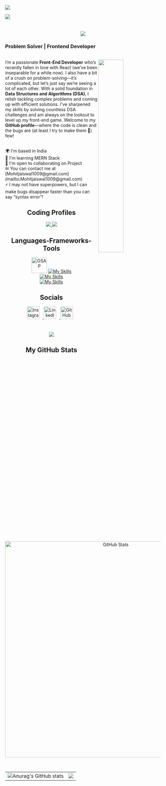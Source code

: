 ![](https://user-images.githubusercontent.com/59575502/127335491-fdba1874-e943-4d3c-ab8c-678ffe22f8b8.png)

<p align="right">
  
  ![](https://komarev.com/ghpvc/?username=MohitJaiswal1009)
</p>

<h1 align="center">
  <img src="https://readme-typing-svg.herokuapp.com/?font=Righteous&size=35&center=true&vCenter=true&width=500&height=70&duration=4000&lines=Hi+There!+👋;+I'm+Mohit+Jaiswal!;" />
</h1>


  <h3 align="left"> Problem Solver | Frontend Developer </h3>
  <br>
  <img width="40%" align="right"   src="https://github.com/SauravMukherjee44/SauravMukherjee44/blob/03193437b82d681c9caa24657c4ebec746dc628f/workbench.svg" >
  I’m a passionate <b>Front-End Developer</b> who’s recently fallen in love with React (we’ve been inseparable for a while now). I also have a bit of a crush on problem-solving—it’s complicated, but let’s just say we’re seeing a lot of each other. With a solid foundation in <b>Data Structures and Algorithms (DSA)</b>, I relish tackling complex problems and coming up with efficient solutions. I’ve sharpened my skills by solving countless DSA challenges and am always on the lookout to level up my front-end game. Welcome to my <b>GitHub profile</b>—where the code is clean and the bugs are (at least I try to make them 🙂) few!

<br/>
<br/>

<p>
  🌍  I'm based in India  
  <br>
  🧠  I'm learning MERN Stack 
  <br>
  🤝  I'm open to collaborating on Project
  <br>
  ✉  You can contact me at [Mohitjaiswal1009@gmail.com](mailto:Mohitjaiswal1009@gmail.com)
  <br>
  ⚡  I may not have superpowers, but I can make bugs disappear faster than you can say “syntax error”!
</p>

<h2 align="center">Coding Profiles</h2> 

<p align="center">
  <a href="https://codeforces.com/profile/Mohit_Jaiswal10">
    <img src="https://img.shields.io/badge/Codeforces-445f9d?style=for-the-badge&logo=Codeforces&logoColor=white" />
  </a>
  <a href="https://leetcode.com/u/MohitJaiswal10/">
    <img src="https://img.shields.io/badge/-LeetCode-FFA116?style=for-the-badge&logo=LeetCode&logoColor=black" />
  </a>
</p>

<h2 align="center">Languages-Frameworks-Tools</h2> 

<p align="center">
  <a href="https://greensock.com/gsap/" title="GSAP"><img src="https://github.com/get-icon/geticon/raw/master/icons/gsap.svg" alt="GSAP" width="50px" height="50px"></a>
  <a href="https://skillicons.dev">
    <img src="https://skillicons.dev/icons?i=c,cpp,java,py,php,html,css,sass,tailwind,js,react,nodejs,expressjs,spring,gsap&theme=light" alt="My Skills" />
  </a>
  <br/>
  <a href="https://skillicons.dev">
    <img src="https://skillicons.dev/icons?i=vscode,pycharm,sublime,eclipse&theme=light" alt="My Skills" />
  </a>
  <br/>
  <a href="https://skillicons.dev">
    <img src="https://skillicons.dev/icons?i=mysql,postgres,tensorflow,git&theme=light" alt="My Skills" />
  </a>
</p>

<h2 align="center">Socials</h2> 

<p align="center">
  
  <a href="https://www.instagram.com/imohit.jaiswal/" target="_blank">
    <img src="https://skillicons.dev/icons?i=instagram&theme=light" alt="Instagram" style="width: 40px; height: 40px; display: inline-block; margin-right: 10px;" />
  </a>
  
  <a href="https://www.linkedin.com/in/mohit-jaiswal-190b23271/" target="_blank">
    <img src="https://skillicons.dev/icons?i=linkedin&theme=light" alt="LinkedIn" style="width: 40px; height: 40px; display: inline-block; margin-right: 10px;" />
  </a>
  <a href="https://www.github.com/MohitJaiswal1009" target="_blank">
    <img src="https://skillicons.dev/icons?i=github&theme=light" alt="GitHub" style="width: 40px; height: 40px; display: inline-block; margin-right: 10px;" />
  </a>
</p>

<h1 align="center">
  <img src="https://readme-typing-svg.herokuapp.com/?font=Righteous&size=35&center=true&vCenter=true&width=500&height=70&duration=4000&lines=Let's+Get+Connected;" />
</h1>






<h2 align="center">My GitHub Stats</h2>

<p align="center">
  <img src="https://stats.dooboo.io/api/github-stats-advanced?login=MohitJaiswal1009" alt="GitHub Stats" style="width: 700px; height: auto;" />
</p>
<br/>

<table>
  <tr>
    <td><img src="https://github-readme-stats.vercel.app/api?username=MohitJaiswal1009&show_icons=true&theme=radical" alt="Anurag's GitHub stats" /></td>
    <td><img src="https://github-readme-streak-stats.herokuapp.com/?user=MohitJaiswal1009&stroke=ffffff&background=1c1917&ring=0891b2&fire=0891b2&currStreakNum=ffffff&currStreakLabel=0891b2&sideNums=ffffff&sideLabels=ffffff&dates=ffffff&hide_border=true" /></td>
  </tr>
</table>
